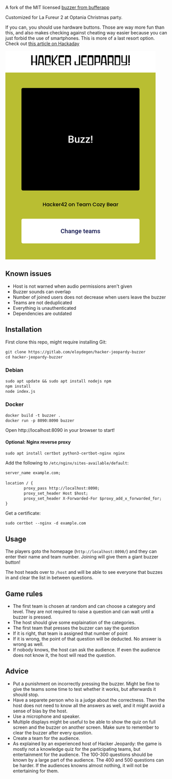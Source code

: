 A fork of the MIT licensed [buzzer from bufferapp](https://github.com/bufferapp/buzzer)

Customized for La Fureur 2 at Optania Christmas party.

If you can, you should use hardware buttons. Those are way more fun than this, and also makes checking against cheating way easier because you can just forbid the use of smartphones. This is more of a last resort option. Check out [this article on Hackaday](https://hackaday.com/2019/08/20/game-on-with-these-open-source-arduino-buzzers/)

![Buzzer screenshot](/screenshots/buzzer.png "Buzzer screenshot")

## Known issues
* Host is not warned when audio permissions aren't given
* Buzzer sounds can overlap
* Number of joined users does not decrease when users leave the buzzer
* Teams are not deduplicated
* Everything is unauthenticated
* Dependencies are outdated

## Installation 
First clone this repo, might require installing Git:
```
git clone https://gitlab.com/eloydegen/hacker-jeopardy-buzzer
cd hacker-jeopardy-buzzer
```
### Debian
```
sudo apt update && sudo apt install nodejs npm
npm install
node index.js
```
### Docker
```
docker build -t buzzer .
docker run -p 8090:8090 buzzer
```

Open http://localhost:8090 in your browser to start!

#### Optional: Nginx reverse proxy
```
sudo apt install certbot python3-certbot-nginx nginx
```

Add the following to `/etc/nginx/sites-available/default`:
```
server_name example.com;

location / {
        proxy_pass http://localhost:8090;
        proxy_set_header Host $host;
        proxy_set_header X-Forwarded-For $proxy_add_x_forwarded_for;
}
```

Get a certificate:
```
sudo certbot --nginx -d example.com
```

## Usage 

The players goto the homepage (`http://localhost:8090/`) and they can enter their name and team
number. Joining will give them a giant buzzer button!

The host heads over to `/host` and will be able to see everyone that buzzes in and clear the list
in between questions.

## Game rules
* The first team is chosen at random and can choose a category and level. They are not required to raise a question and can wait until a buzzer is pressed.
* The host should give some explaination of the categories.
* The first team that presses the buzzer can say the question
* If it is right, that team is assigned that number of point 
* If it is wrong, the point of that question will be deducted. No answer is wrong as well.
* If nobody knows, the host can ask the audience. If even the audience does not know it, the host will read the question.

## Advice 
* Put a punishment on incorrectly pressing the buzzer. Might be fine to give the teams some time to test whether it works, but afterwards it should stop.
* Have a separete person who is a judge about the correctness. Then the host does not need to know all the answers as well, and it might avoid a sense of bias by the host.
* Use a microphone and speaker. 
* Multiple displays might be useful to be able to show the quiz on full screen and the buzzer on another screen. Make sure to remember to clear the buzzer after every question.
* Create a team for the audience.
* As explained by an experienced host of Hacker Jeopardy: the game is mostly not a knowledge quiz for the participating teams, but entertainment for the audience. The 100-300 questions should be known by a large part of the audience. The 400 and 500 questions can be harder. If the audiences knowns almost nothing, it will not be entertaining for them.
